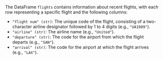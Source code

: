 The DataFrame `flights` contains information about recent flights, with each row representing a specific flight and the following columns:

- `"flight num" (str)`: The unique code of the flight, consisting of a two-character airline designator followed by 1 to 4 digits (e.g., `"UA1989"`).
- `"airline" (str)`: The airline name (e.g., `"United"`).
- `"departure" (str)`: The code for the airport from which the flight departs (e.g., `"SAN"`).
- `"arrival" (str)`: The code for the airport at which the flight arrives (e.g., `"LAX"`).

